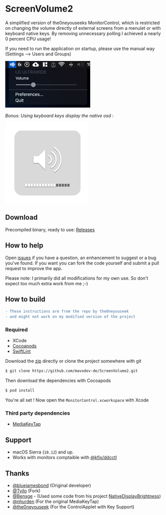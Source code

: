 # ScreenVolume2

A simplified version of the0neyouseeks MonitorControl, which is restricted on changing the volume directly of external screens from a menulet or with keyboard native keys. By removing unnecessary polling I achieved a nearly 0 percent CPU usage!

If you need to run the application on startup, please use the manual way (Settings --> Users and Groups)

![MonitorControl menulet](./.github/menulet.png)

*Bonus: Using keyboard keys display the native osd :*

![MonitorControl OSD](./.github/osd.png)


## Download

Precompiled binary, ready to use:
[Releases](https://github.com/mavodev-de/ScreenVolume2/releases)

## How to help

Open [issues](./issues) if you have a question, an enhancement to suggest or a bug you've found. If you want you can fork the code yourself and submit a pull request to improve the app.

Please note: I primarily did all modifications for my own use. So don't expect too much extra work from me ;-) 

## How to build

```diff
- These instructions are from the repo by the0neyouseek 
- and might not work on my modified version of the project
```

### Required

- XCode
- [Cocoapods](https://cocoapods.org/)
- [SwiftLint](https://github.com/realm/SwiftLint)

Download the [zip](https://github.com/mavodev-de/ScreenVolume2/archive/master.zip) directly or clone the project somewhere with git

```sh
$ git clone https://github.com/mavodev-de/ScreenVolume2.git
```

Then download the dependencies with Cocoapods

```sh
$ pod install
```

You're all set ! Now open the `MonitorControl.xcworkspace` with Xcode

### Third party dependencies

- [MediaKeyTap](https://github.com/the0neyouseek/MediaKeyTap)

## Support
- macOS Sierra (`10.12`) and up.
- Works with monitors comptaible with [@kfix/ddcctl](https://github.com/kfix/ddcctl)

## Thanks
- [@bluejamesbond](https://github.com/bluejamesbond/) (Original developer)
- [@Tyilo](https://github.com/Tyilo/) (Fork)
- [@Bensge](https://github.com/Bensge/) - (Used some code from his project [NativeDisplayBrightness](https://github.com/Bensge/NativeDisplayBrightness))
- [@nhurden](https://github.com/nhurden/) (For the original MediaKeyTap)
- [@the0neyouseek](https://github.com/the0neyouseek/) (For the ControlApplet with Key Support)
